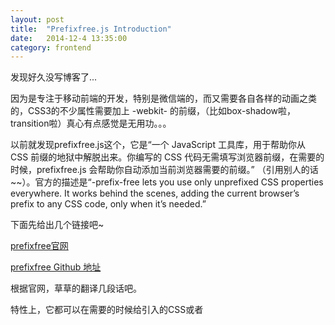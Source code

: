 ```yaml
---
layout: post
title:  "Prefixfree.js Introduction"
date:   2014-12-4 13:35:00
category: frontend
---
```

发现好久没写博客了...

因为是专注于移动前端的开发，特别是微信端的，而又需要各自各样的动画之类的，CSS3的不少属性需要加上 -webkit- 的前缀，（比如box-shadow啦，transition啦）真心有点感觉是无用功。。。

以前就发现prefixfree.js这个，它是“一个 JavaScript 工具库，用于帮助你从 CSS 前缀的地狱中解脱出来。你编写的 CSS 代码无需填写浏览器前缀，在需要的时候，prefixfree.js 会帮助你自动添加当前浏览器需要的前缀。” （引用别人的话~~）。官方的描述是“-prefix-free lets you use only unprefixed CSS properties everywhere. It works behind the scenes, adding the current browser’s prefix to any CSS code, only when it’s needed.”

下面先给出几个链接吧~

[prefixfree官网][prefixfreeHome]

[prefixfree Github 地址][prefixfreeGit]

根据官网，草草的翻译几段话吧。

特性上，它都可以在需要的时候给<link>引入的CSS或者<style>里面的CSS属性或者行内CSS属性加上前缀；也可以在动态引入的CSS属性在需要的时候加入前缀，不过需要它们的一个插件（有兴趣可以到官网的plugins栏目下看~）；而用jquery.css()设置的属性也同样生效，不过也需要另外多一个插件。

特效上也有它的局限性，在CSS文件里面使用import引入的CSS属性不支持前缀添加（那就不要这样用了~又增加请求神马的），跨域名的CSS样式表也是不支持的，比如在本地直接打开引入了这个插件的文件，会有报错“ Cross origin requests are only supported for protocol schemes: http, data, chrome-extension, https, chrome-extension-resource.”，所以一般我会用apache来看，你也可以在官网的FAQ下看看，给chrome或者firefox浏览器添加点参数神马的来解决。另外行内的CSS属性的前缀添加在firefox < 3.6下和IE中也不是支持的很好。

DEMO？官网左上角的圆圈（或者其他一些元素）就是很好的案例了，在引入的CSS文件中都没有写前缀，但在F12控制台下可以看到添加了 -webkit- 或者 -moz- 的前缀

而使用的方法也是非常方便，只需要引入prefixfree.js文件就够了，不需要写其他任何的东西。你可以放在任何地方，但是推荐放在最后引入的css文件的后面，我也是这样做的。

兼容性方面，官网的说法是支持“IE9+, Opera 10+, Firefox 3.5+, Safari 4+ and Chrome on desktop and Mobile Safari, Android browser, Chrome and Opera Mobile on mobile.”

更多的内容就到官网查看吧~这几天接到手上的项目我都引入这个库了，以后再也不用写前缀了，是一种解脱！

另外预告下下一篇博文的内容，就是[idangerous.swiper][swiperSite]的使用，感觉这个插件真心强大。之前有提到过的我的几个轮播插件[pagePiling][pagePilingSite]、[fullpage][fullpage]和[owl.carousel.fullpage][owl.carousel.fullpage]，或多或少存在点问题：pagePiling和fullpage更适合全屏的滚动，要改成纯轮播非全屏的会改变它很多原生的CSS代码，感觉费劲。而owl.carousel在轮播元素是图片的时候总是存在滑动到下一屏的时候图片的空白，用户体验很不好。

所以找了个新的插件idangerous.swiper，现在各种测试都过得去，而且它功能真心强大，参数和函数调用也是非常的多，在最新的项目中会使用它，如果表现不错的话就写一篇博文吧，介绍下它的使用，有兴趣的可以前往idangero.us网站观看，它们的framework7也是很强大的移动前端开发框架，一直想学可是没时间。。。

另外最近也是各种忙东西啊，写了自己最新的两个网站[recentlyProject][recentlyProjectSite]和[codyLib][codyLibSite]。

recentlyProject，写这个的缘由是想要收集起自己做过的项目，过往的就不收集了，也方便以后面试什么的方便展示。截图如下：

<img src="{{site.url}}sysutangzxBlog/source/2014.12.04/1.png">

而codyLib是和recentlyProject配套做出来的网页，也是收集最近做的项目中使用到的HTML模板，CSS文件和JS工具库，而在新的项目需要的使用直接引入它们的绝对域名URL。（如果新的页面引入的文件，在以前访问旧的页面的时候也用到的话，cache缓存还存在的时候就可以加快页面加载速度了，和cdn类似吧，方便你我他）。截图如下：

<img src="{{site.url}}sysutangzxBlog/source/2014.12.04/1.png">

The end ~ 谢谢观看 ~ 欢迎留言 ~

中午没睡觉啊摔。。要上班了。。困=_=

<img src="{{site.url}}sysutangzxBlog/source/2014.12.04/3.jpg">

[prefixfreeHome]:http://leaverou.github.io/prefixfree/
[prefixfreeGit]:https://github.com/LeaVerou/prefixfree
[swiperSite]:http://www.idangero.us/sliders/swiper/
[fullpage]:    http://cody1991.github.io/fullpage/index.html
[owl.carousel.fullpage]: http://cody1991.github.io/owl.carousel.fullpage/index.html
[pagePilingSite]:http://cody1991.github.io/pagepiling/
[recentlyProjectSite]:http://cody1991.github.io/recentlyProject/
[codyLibSite]:http://cody1991.github.io/mylib/